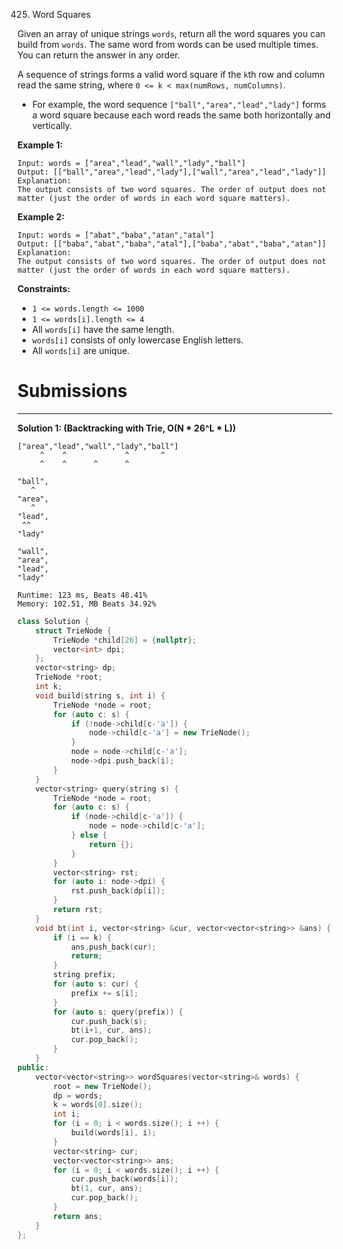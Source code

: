 425. Word Squares

Given an array of unique strings `words`, return all the word squares you can build from `words`. The same word from words can be used multiple times. You can return the answer in any order.

A sequence of strings forms a valid word square if the `k`th row and column read the same string, where `0 <= k < max(numRows, numColumns)`.

* For example, the word sequence `["ball","area","lead","lady"]` forms a word square because each word reads the same both horizontally and vertically.
 

**Example 1:**
```
Input: words = ["area","lead","wall","lady","ball"]
Output: [["ball","area","lead","lady"],["wall","area","lead","lady"]]
Explanation:
The output consists of two word squares. The order of output does not matter (just the order of words in each word square matters).
```

**Example 2:**
```
Input: words = ["abat","baba","atan","atal"]
Output: [["baba","abat","baba","atal"],["baba","abat","baba","atan"]]
Explanation:
The output consists of two word squares. The order of output does not matter (just the order of words in each word square matters).
```

**Constraints:**

* `1 <= words.length <= 1000`
* `1 <= words[i].length <= 4`
* All `words[i]` have the same length.
* `words[i]` consists of only lowercase English letters.
* All `words[i]` are unique.

# Submissions
---
**Solution 1: (Backtracking with Trie, O(N * 26^L * L))**

    ["area","lead","wall","lady","ball"]
         ^    ^             ^       ^
         ^    ^      ^      ^

    "ball",
       ^
    "area",
       ^
    "lead",
     ^^
    "lady"
    
    "wall",
    "area",
    "lead",
    "lady"

```
Runtime: 123 ms, Beats 48.41%
Memory: 102.51, MB Beats 34.92%
```
```c++
class Solution {
    struct TrieNode {
        TrieNode *child[26] = {nullptr};
        vector<int> dpi;
    };
    vector<string> dp;
    TrieNode *root;
    int k;
    void build(string s, int i) {
        TrieNode *node = root;
        for (auto c: s) {
            if (!node->child[c-'a']) {
                node->child[c-'a'] = new TrieNode();
            }
            node = node->child[c-'a'];
            node->dpi.push_back(i);
        }
    }
    vector<string> query(string s) {
        TrieNode *node = root;
        for (auto c: s) {
            if (node->child[c-'a']) {
                node = node->child[c-'a'];
            } else {
                return {};
            }
        }
        vector<string> rst;
        for (auto i: node->dpi) {
            rst.push_back(dp[i]);
        }
        return rst;
    }
    void bt(int i, vector<string> &cur, vector<vector<string>> &ans) {
        if (i == k) {
            ans.push_back(cur);
            return;
        }
        string prefix;
        for (auto s: cur) {
            prefix += s[i];
        }
        for (auto s: query(prefix)) {
            cur.push_back(s);
            bt(i+1, cur, ans);
            cur.pop_back();
        }
    }
public:
    vector<vector<string>> wordSquares(vector<string>& words) {
        root = new TrieNode();
        dp = words;
        k = words[0].size();
        int i;
        for (i = 0; i < words.size(); i ++) {
            build(words[i], i);
        }
        vector<string> cur;
        vector<vector<string>> ans;
        for (i = 0; i < words.size(); i ++) {
            cur.push_back(words[i]);
            bt(1, cur, ans);
            cur.pop_back();
        }
        return ans;
    }
};
```
